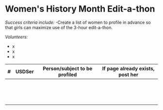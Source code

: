 # Women's History Month Edit-a-thon

*Success criteria include:*
-Create a list of women to profile in advance so that girls can maximize use of the 3-hour edit-a-thon.

*Volunteers:*
 - x
 - x
 - x

| #  | USDSer | Person/subject to be profiled  | If page already exists, post her |
|---|---|---|---|
|   |   |   |   |
|   |   |   |   |
|   |   |   |   |
|   |   |   |   |
|   |   |   |   |
|   |   |   |   |
|   |   |   |   |
|   |   |   |   |
|   |   |   |   |
|   |   |   |   |
|   |   |   |   |
|   |   |   |   |
|   |   |   |   |
|   |   |   |   |
